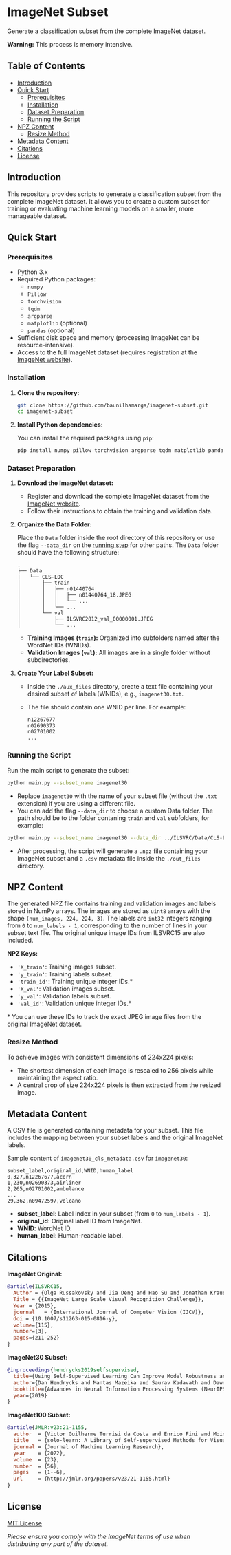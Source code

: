 # ImageNet Subset

Generate a classification subset from the complete ImageNet dataset.

**Warning:** This process is memory intensive.

## Table of Contents

- [Introduction](#introduction)
- [Quick Start](#quick-start)
  - [Prerequisites](#prerequisites)
  - [Installation](#installation)
  - [Dataset Preparation](#dataset-preparation)
  - [Running the Script](#running-the-script)
- [NPZ Content](#npz-content)
  - [Resize Method](#resize-method)
- [Metadata Content](#metadata-content)
- [Citations](#citations)
- [License](#license)

## Introduction

This repository provides scripts to generate a classification subset from the complete ImageNet dataset. It allows you to create a custom subset for training or evaluating machine learning models on a smaller, more manageable dataset.

## Quick Start

### Prerequisites

- Python 3.x
- Required Python packages:
  - `numpy`
  - `Pillow`
  - `torchvision`
  - `tqdm`
  - `argparse`
  - `matplotlib` (optional)
  - `pandas` (optional)
- Sufficient disk space and memory (processing ImageNet can be resource-intensive).
- Access to the full ImageNet dataset (requires registration at the [ImageNet website](https://www.image-net.org/)).

### Installation

1. **Clone the repository:**

   ```bash
   git clone https://github.com/baunilhamarga/imagenet-subset.git
   cd imagenet-subset
   ```

2. **Install Python dependencies:**

   You can install the required packages using `pip`:

   ```bash
   pip install numpy pillow torchvision argparse tqdm matplotlib pandas
   ```

### Dataset Preparation

1. **Download the ImageNet dataset:**

   - Register and download the complete ImageNet dataset from the [ImageNet website](https://www.image-net.org/).
   - Follow their instructions to obtain the training and validation data.

2. **Organize the Data Folder:**

   Place the `Data` folder inside the root directory of this repository or use the flag `--data_dir` on the [running step](#running-the-script) for other paths. The `Data` folder should have the following structure:

   ```
   .
   ├── Data
   |   └── CLS-LOC
   │       ├── train
   │       │   ├── n01440764
   │       │   │   ├── n01440764_18.JPEG
   │       │   │   └── ...
   │       │   └── ...
   │       └── val
   │           ├── ILSVRC2012_val_00000001.JPEG
   │           └── ...
   ```

   - **Training Images (`train`):** Organized into subfolders named after the WordNet IDs (WNIDs).
   - **Validation Images (`val`):** All images are in a single folder without subdirectories.

3. **Create Your Label Subset:**

   - Inside the `./aux_files` directory, create a text file containing your desired subset of labels (WNIDs), e.g., `imagenet30.txt`.
   - The file should contain one WNID per line. For example:

     ```
     n12267677
     n02690373
     n02701002
     ...
     ```

### Running the Script

Run the main script to generate the subset:

```bash
python main.py --subset_name imagenet30
```

- Replace `imagenet30` with the name of your subset file (without the `.txt` extension) if you are using a different file.
- You can add the flag `--data_dir` to choose a custom Data folder. The path should be to the folder contaning `train` and `val` subfolders, for example:
```bash
python main.py --subset_name imagenet30 --data_dir ../ILSVRC/Data/CLS-LOC/
```
- After processing, the script will generate a `.npz` file containing your ImageNet subset and a `.csv` metadata file inside the `./out_files` directory.

## NPZ Content

The generated NPZ file contains training and validation images and labels stored in NumPy arrays. The images are stored as `uint8` arrays with the shape `(num_images, 224, 224, 3)`. The labels are `int32` integers ranging from `0` to `num_labels - 1`, corresponding to the number of lines in your subset text file. The original unique image IDs from ILSVRC15 are also included.

**NPZ Keys:**

- `'X_train'`: Training images subset.
- `'y_train'`: Training labels subset.
- `'train_id'`: Training unique integer IDs.*
- `'X_val'`: Validation images subset.
- `'y_val'`: Validation labels subset.
- `'val_id'`: Validation unique integer IDs.*

\* You can use these IDs to track the exact JPEG image files from the original ImageNet dataset.

### Resize Method

To achieve images with consistent dimensions of 224x224 pixels:

- The shortest dimension of each image is rescaled to 256 pixels while maintaining the aspect ratio.
- A central crop of size 224x224 pixels is then extracted from the resized image.

## Metadata Content

A CSV file is generated containing metadata for your subset. This file includes the mapping between your subset labels and the original ImageNet labels.

Sample content of `imagenet30_cls_metadata.csv` for `imagenet30`:

```
subset_label,original_id,WNID,human_label
0,327,n12267677,acorn
1,230,n02690373,airliner
2,265,n02701002,ambulance
...
29,362,n09472597,volcano
```

- **subset_label**: Label index in your subset (from `0` to `num_labels - 1`).
- **original_id**: Original label ID from ImageNet.
- **WNID**: WordNet ID.
- **human_label**: Human-readable label.

## Citations

**ImageNet Original:**

```bibtex
@article{ILSVRC15,
  Author = {Olga Russakovsky and Jia Deng and Hao Su and Jonathan Krause and Sanjeev Satheesh and Sean Ma and Zhiheng Huang and Andrej Karpathy and Aditya Khosla and Michael Bernstein and Alexander C. Berg and Li Fei-Fei},
  Title = {{ImageNet Large Scale Visual Recognition Challenge}},
  Year = {2015},
  journal   = {International Journal of Computer Vision (IJCV)},
  doi = {10.1007/s11263-015-0816-y},
  volume={115},
  number={3},
  pages={211-252}
}
```

**ImageNet30 Subset:**

```bibtex
@inproceedings{hendrycks2019selfsupervised,
  title={Using Self-Supervised Learning Can Improve Model Robustness and Uncertainty},
  author={Dan Hendrycks and Mantas Mazeika and Saurav Kadavath and Dawn Song},
  booktitle={Advances in Neural Information Processing Systems (NeurIPS)},
  year={2019}
}
```

**ImageNet100 Subset:**

```bibtex
@article{JMLR:v23:21-1155,
  author  = {Victor Guilherme Turrisi da Costa and Enrico Fini and Moin Nabi and Nicu Sebe and Elisa Ricci},
  title   = {solo-learn: A Library of Self-supervised Methods for Visual Representation Learning},
  journal = {Journal of Machine Learning Research},
  year    = {2022},
  volume  = {23},
  number  = {56},
  pages   = {1--6},
  url     = {http://jmlr.org/papers/v23/21-1155.html}
}
```

## License

[MIT License](LICENSE)

*Please ensure you comply with the ImageNet terms of use when distributing any part of the dataset.*
